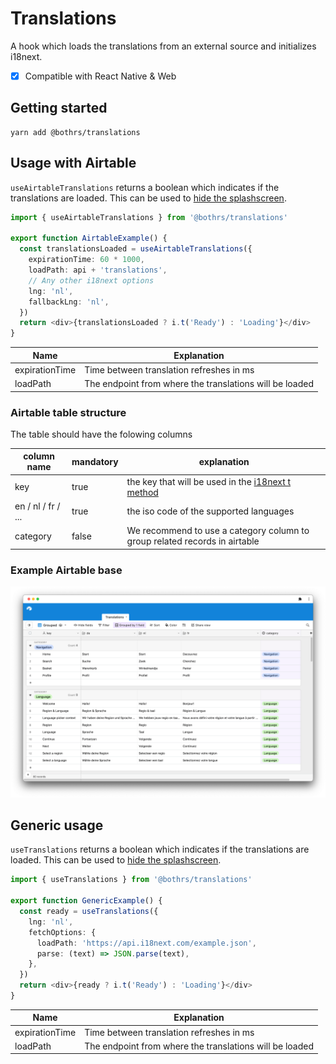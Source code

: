 # Translations

A hook which loads the translations from an external source and initializes i18next.

- [x] Compatible with React Native & Web

## Getting started

```
yarn add @bothrs/translations
```

## Usage with Airtable

`useAirtableTranslations` returns a boolean which indicates if the translations are loaded. This can be used to [hide the splashscreen](https://docs.expo.dev/versions/latest/sdk/splash-screen/).

```ts
import { useAirtableTranslations } from '@bothrs/translations'

export function AirtableExample() {
  const translationsLoaded = useAirtableTranslations({
    expirationTime: 60 * 1000,
    loadPath: api + 'translations',
    // Any other i18next options
    lng: 'nl',
    fallbackLng: 'nl',
  })
  return <div>{translationsLoaded ? i.t('Ready') : 'Loading'}</div>
}
```

| Name           | Explanation                                             |
| -------------- | ------------------------------------------------------- |
| expirationTime | Time between translation refreshes in ms                |
| loadPath       | The endpoint from where the translations will be loaded |

### Airtable table structure

The table should have the folowing columns

| column name        | mandatory | explanation                                                                                 |
| ------------------ | --------- | ------------------------------------------------------------------------------------------- |
| key                | true      | the key that will be used in the [i18next t method](https://www.i18next.com/overview/api#t) |
| en / nl / fr / ... | true      | the iso code of the supported languages                                                     |
| category           | false     | We recommend to use a category column to group related records in airtable                  |

### Example Airtable base

![Example Airtable base](https://raw.githubusercontent.com/bothrs/open-source/main/packages/translations/assets/recommended-airtable-base.png)

## Generic usage

`useTranslations` returns a boolean which indicates if the translations are loaded. This can be used to [hide the splashscreen](https://docs.expo.dev/versions/latest/sdk/splash-screen/).

```ts
import { useTranslations } from '@bothrs/translations'

export function GenericExample() {
  const ready = useTranslations({
    lng: 'nl',
    fetchOptions: {
      loadPath: 'https://api.i18next.com/example.json',
      parse: (text) => JSON.parse(text),
    },
  })
  return <div>{ready ? i.t('Ready') : 'Loading'}</div>
}
```

| Name           | Explanation                                             |
| -------------- | ------------------------------------------------------- |
| expirationTime | Time between translation refreshes in ms                |
| loadPath       | The endpoint from where the translations will be loaded |

